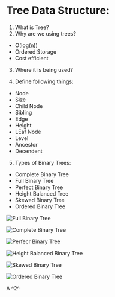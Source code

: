 # Tree Data Structure:

1. What is Tree?
2. Why are we using trees?
  - O(log(n))
  - Ordered Storage
  - Cost efficient
3. Where it is being used?

4. Define following things:
 - Node
 - Size
 - Child Node
 - Sibling
 - Edge
 - Height
 - LEaf Node
 - Level
 - Ancestor
 - Decendent

 5. Types of Binary Trees:
 - Complete Binary Tree
 - Full Binary Tree
 - Perfect Binary Tree
 - Height Balanced Tree
 - Skewed Binary Tree
 - Ordered Binary Tree

 ![Full Binary Tree](https://media.geeksforgeeks.org/wp-content/uploads/20221125111700/full.png)

![Complete Binary Tree](https://media.geeksforgeeks.org/wp-content/uploads/20221130172411/completedrawio.png)

![Perfecr Binary Tree](https://media.geeksforgeeks.org/wp-content/uploads/20221124094547/perfect.png)

![Height Balanced Binary Tree](https://media.geeksforgeeks.org/wp-content/uploads/20220519131143/heightbalanced.png)

 ![Skewed Binary Tree](https://media.geeksforgeeks.org/wp-content/uploads/20221130172501/skewed1.png)

 ![Ordered Binary Tree](https://static.javatpoint.com/ds/images/binary-search-tree1.png)

 A ^2^  